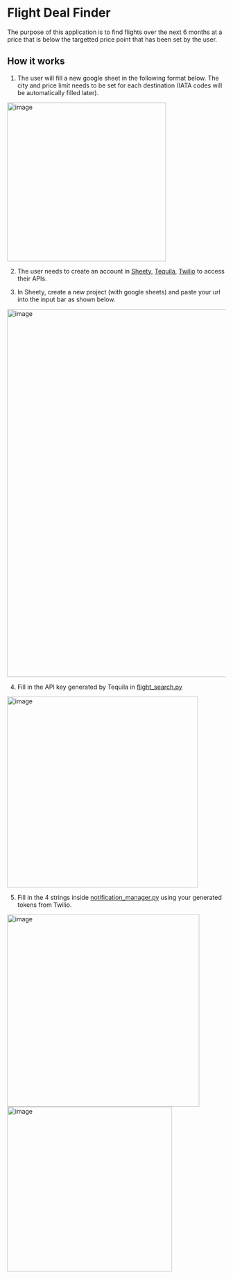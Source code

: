 # Flight Deal Finder

The purpose of this application is to find flights over the next 6 months at a price that is below the targetted price point that has been set by the user.

## How it works
1) The user will fill a new google sheet in the following format below. The city and price limit needs to be set for each destination (IATA codes will be automatically filled later).

<img width="366" alt="image" src="https://user-images.githubusercontent.com/105379503/219991230-da773fa8-2322-41df-a4cb-010da6ba9bd9.png">

2) The user needs to create an account in [Sheety](https://sheety.co/), [Tequila](https://tequila.kiwi.com/portal/login), [Twilio](https://www.twilio.com/?g=%2F) to access their APIs.

5) In Sheety, create a new project (with google sheets) and paste your url into the input bar as shown below.

<img width="848" alt="image" src="https://user-images.githubusercontent.com/105379503/219992998-9f012858-8f35-4c11-99ef-4521677af397.png">

4) Fill in the API key generated by Tequila in [flight_search.py](https://github.com/StevenD24/Flight-Deal-Finder/blob/main/Flight%20Deal%20Finder/flight_search.py)

<img width="440" alt="image" src="https://user-images.githubusercontent.com/105379503/219992330-c7380960-cf06-4018-8f50-44f286f8867f.png">

5) Fill in the 4 strings inside [notification_manager.py](https://github.com/StevenD24/Flight-Deal-Finder/blob/main/Flight%20Deal%20Finder/notification_manager.py) using your generated tokens from Twilio.

<img width="443" alt="image" src="https://user-images.githubusercontent.com/105379503/219992085-eeff8951-1097-4218-9b36-5826dc50587a.png">


<img width="380" alt="image" src="https://user-images.githubusercontent.com/105379503/219990937-10039d85-d89a-4fce-9f81-d984a05693db.png">
